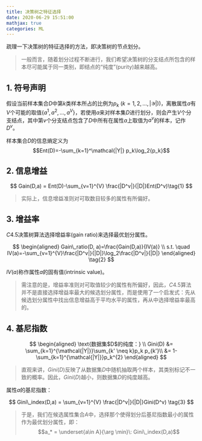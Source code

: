 ```yaml
---
title: 决策树之特征选择
date: 2020-06-29 15:51:00
mathjax: true
categories: ML
---
```


疏理一下决策树的特征选择的方法，即决策树的节点划分。

<!-- more -->

> 一般而言，随着划分过程不断进行，我们希望决策树的分支结点所包含的样本尽可能属于同一类别，即结点的“纯度”(purity)越来越高。

## 1. 符号声明

假设当前样本集合$D$中第$k$类样本所占的比例为$p_k\:(k=1,2,...,|\mathcal Y|))$，离散属性$a$有$V$个可能的取值$\{a^1,a^2,...,a^V\}$，若使用$a$来对样本集$D$进行划分，则会产生$V$个分支结点，其中第$v$个分支结点包含了$D$中所有在属性$a$上取值为$a^v$的样本，记作$D^v$。

样本集合$D$的信息熵定义为
$$Ent(D)=-\sum_{k=1}^\mathcal{|Y|} p_k\log_2{p_k}$$

## 2. 信息增益

$$
Gain(D,a) = Ent(D)-\sum_{v=1}^{V} \frac{|D^v|}{|D|}Ent(D^v)\tag{1}
$$

> 实际上，信息增益准则对可取数目较多的属性有所偏好。

## 3. 增益率

$C4.5$决策树算法选择增益率(gain ratio)来选择最优划分属性。

$$
\begin{aligned}
Gain\_ratio(D, a)=\frac{Gain(D,a)}{IV(a)} \\
s.t. \quad IV(a)=-\sum_{v=1}^{V}\frac{|D^v|}{|D|}\log_2\frac{|D^v|}{|D|}
\end{aligned}
\tag{2}
$$

$IV(a)$称作属性$a$的固有值(intrinsic value)。

> 需注意的是，增益率准则对可取值较少的属性有所偏好，因此，$C4.5$算法并不是直接选择增益率最大的候选划分属性，而是使用了一个启发式：先从候选划分属性中找出信息增益高于平均水平的属性，再从中选择增益率最高的。

## 4. 基尼指数

$$
\begin{aligned}
\text{数据集$D$的纯度：} \\
Gini(D) &= \sum_{k=1}^{\mathcal{|Y|}}\sum_{k' \neq k}p_k p_{k'}\\
&= 1-\sum_{k=1}^{\mathcal{|Y|}}p_k^{2}
\end{aligned}
$$

> 直观来讲，$Gini(D)$反映了从数据集$D$中随机抽取两个样本，其类别标记不一致的概率。因此，$Gini(D)$越小，则数据集$D$的纯度越高。

属性$a$的基尼指数：

$$
Gini\_index(D,a) = \sum_{v=1}^{V} \frac{|D^v|}{|D|}Gini(D^v)
\tag{3}
$$

> 于是，我们在候选属性集合$A$中，选择那个使得划分后基尼指数最小的属性作为最优划分属性，即：
> $$a_* = \underset{a\in A}{\arg \min}\: Gini\_index(D,a)$$
